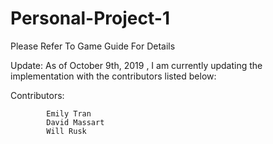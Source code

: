 # Personal-Project-1

 Please Refer To Game Guide For Details
 
 Update: As of October 9th, 2019 , I am currently updating the implementation with the contributors listed below:
 
 Contributors:
          
            Emily Tran
            David Massart
            Will Rusk
